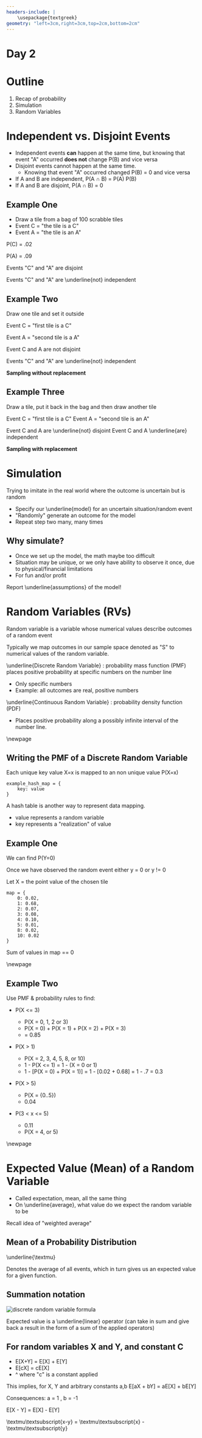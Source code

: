 ```yaml
---
headers-include: |
	\usepackage{textgreek}
geometry: "left=3cm,right=3cm,top=2cm,bottom=2cm"
---
```


# Day 2

# Outline

1. Recap of probability
2. Simulation
3. Random Variables

# Independent vs. Disjoint Events

- Independent events __can__ happen at the same time, but knowing that event "A" occurred **does not** change P(B) and vice versa
- Disjoint events cannot happen at the same time.
	- Knowing that event "A" occurred changed P(B) = 0 and vice versa
- If A and B are independent, P(A $\cap$ B) = P(A) P(B)
- If A and B are disjoint, P(A $\cap$ B) = 0

## Example One

- Draw a tile from a bag of 100 scrabble tiles
- Event C = "the tile is a C"
- Event A = "the tile is an A"

P(C) = .02

P(A) = .09

Events "C" and "A" are disjoint

Events "C" and "A" are \underline{not} independent

## Example Two

Draw one tile and set it outside

Event C = "first tile is a C"

Event A = "second tile is a A"

Event C and A are not disjoint

Events "C" and "A" are \underline{not} independent

**Sampling without replacement**

## Example Three

Draw a tile, put it back in the bag and then draw another tile

Event C = "first tile is a C"
Event A = "second tile is an A"

Event C and A are \underline{not} disjoint
Event C and A \underline{are} independent

**Sampling with replacement**

# Simulation

Trying to imitate in the real world where the outcome is uncertain but is random

- Specify our \underline{model} for an uncertain situation/random event
- "Randomly" generate an outcome for the model
- Repeat step two many, many times

## Why simulate?

- Once we set up the model, the math maybe too difficult
- Situation may be unique, or we only have ability to observe it once, due to physical/financial limitations
- For fun and/or profit

Report \underline{assumptions} of the model!

# Random Variables (RVs)

Random variable is a variable whose numerical values describe outcomes of a random event

Typically we map outcomes in our sample space denoted as "S" to numerical values of the random variable.

\underline{Discrete Random Variable} :  probability mass function (PMF) places positive probability at specific numbers on the number line

- Only specific numbers
- Example: all outcomes are real, positive numbers

\underline{Continuous Random Variable} : probability density function (PDF)

- Places positive probability along a possibly infinite interval of the number line.

\newpage

## Writing the PMF of a Discrete Random Variable

Each unique key value X=x is mapped to an non unique value P(X=x)

```
example_hash_map = {
	key: value
}
```
A hash table is another way to represent data mapping.

- value represents a random variable
- key represents a "realization" of value

## Example One

We can find P(Y=0)

Once we have observed the random event either y = 0 or y != 0

Let X = the point value of the chosen tile


```
map = {
	0: 0.02,
	1: 0.68,
	2: 0.07,
	3: 0.08,
	4: 0.10,
	5: 0.01,
	8: 0.02,
	10: 0.02
}
```

Sum of values in map == 0

\newpage

## Example Two

Use PMF & probability rules to find:

- P(X <= 3)
	- P(X = 0, 1, 2 or 3)
	- P(X = 0) + P(X = 1) + P(X = 2) + P(X = 3)
	- = 0.85
- P(X > 1)
	- P(X = 2, 3, 4, 5, 8, or 10)
	- 1 - P(X <= 1) = 1 - (X = 0 or 1)
	- 1 - [P(X = 0) + P(X = 1)] = 1 - [0.02 + 0.68] = 1 - .7 = 0.3

- P(X > 5)
	- P(X = {0..5})
	- 0.04
- P(3 < x <= 5)
	- 0.11
	- P(X = 4, or 5)

\newpage

# Expected Value (Mean) of a Random Variable

- Called expectation, mean, all the same thing
- On \underline{average}, what value do we expect the random variable to be

Recall idea of "weighted average"

## Mean of a Probability Distribution

\underline{\textmu}

Denotes the average of all events, which in turn gives us an expected value for a given function.

## Summation notation

![discrete random variable formula](assets/mean_of_discrete_random)

Expected value is a \underline{linear} operator (can take in sum and give back a result in the form of a sum of the applied operators)

## For random variables X and Y, and constant C

- E[X+Y] = E[X] + E[Y]
- E[cX] = cE[X]
- ^ where "c" is a constant applied

This implies, for X, Y and arbitrary constants a,b E[aX + bY] = aE[X] + bE[Y]

Consequences: a = 1 , b = -1

E[X - Y] = E[X] - E[Y]

\textmu\textsubscript{x-y} = \textmu\textsubscript{x} - \textmu\textsubscript{y}
